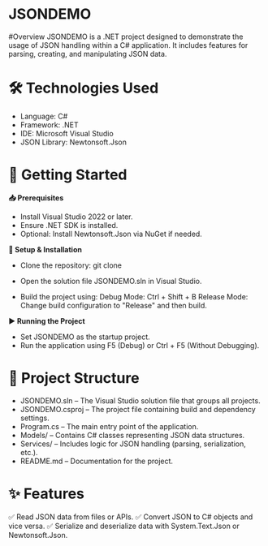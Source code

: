 # JSONDEMO

#Overview
JSONDEMO is a .NET project designed to demonstrate the usage of JSON handling within a C# application. It includes features for parsing, creating, and manipulating JSON data.

# 🛠 Technologies Used
- Language: C#
- Framework: .NET
- IDE: Microsoft Visual Studio
- JSON Library: Newtonsoft.Json

# 🚀 Getting Started
**📥 Prerequisites**
- Install Visual Studio 2022 or later.
- Ensure .NET SDK is installed.
- Optional: Install Newtonsoft.Json via NuGet if needed.

**🔧 Setup & Installation**
- Clone the repository:
    git clone <repository-url>

- Open the solution file JSONDEMO.sln in Visual Studio.
- Build the project using:
    Debug Mode: Ctrl + Shift + B
    Release Mode: Change build configuration to "Release" and then build.

**▶️ Running the Project**
- Set JSONDEMO as the startup project.
- Run the application using F5 (Debug) or Ctrl + F5 (Without Debugging).

# 📂 Project Structure
- JSONDEMO.sln – The Visual Studio solution file that groups all projects.
- JSONDEMO.csproj – The project file containing build and dependency settings.
- Program.cs – The main entry point of the application.
- Models/ – Contains C# classes representing JSON data structures.
- Services/ – Includes logic for JSON handling (parsing, serialization, etc.).
- README.md – Documentation for the project.

# ✨ Features
✅ Read JSON data from files or APIs.
✅ Convert JSON to C# objects and vice versa.
✅ Serialize and deserialize data with System.Text.Json or Newtonsoft.Json.
